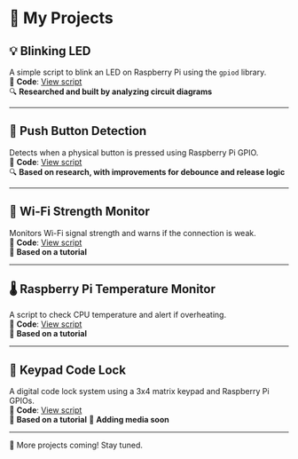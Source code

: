 # 🚀 My Projects  

## 💡 Blinking LED  
A simple script to blink an LED on Raspberry Pi using the `gpiod` library.  
🔗 **Code**: [View script](projects/blinking-led/blinking_led.py)  
🔍 **Researched and built by analyzing circuit diagrams**  

---

## 🔘 Push Button Detection  
Detects when a physical button is pressed using Raspberry Pi GPIO.  
🔗 **Code**: [View script](projects/push-button/button_press.py)  
🔍 **Based on research, with improvements for debounce and release logic**

---

## 📡 Wi-Fi Strength Monitor  
Monitors Wi-Fi signal strength and warns if the connection is weak.  
🔗 **Code**: [View script](projects/wifi-monitor/wifi_signal_monitor.py)  
📖 **Based on a tutorial**  

---

## 🌡️ Raspberry Pi Temperature Monitor  
A script to check CPU temperature and alert if overheating.  
🔗 **Code**: [View script](projects/pi-temp-monitor/temp_monitor.py)  
📖 **Based on a tutorial**  

---

## 🔢 Keypad Code Lock  
A digital code lock system using a 3x4 matrix keypad and Raspberry Pi GPIOs.  
🔗 **Code**: [View script](projects/keypad-code-lock/keypad_code_lock.py)  
📖 **Based on a tutorial** 
📸 **Adding media soon**

---

📌 More projects coming! Stay tuned.  




